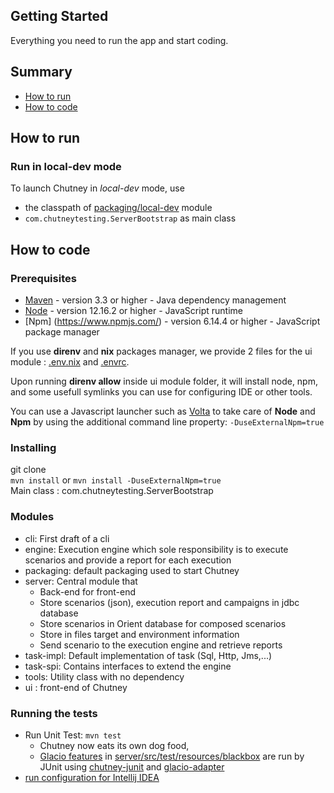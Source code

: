 ## Getting Started

Everything you need to run the app and start coding.

## Summary

* [How to run](#use)
* [How to code](#code)


## <a name="use"></a> How to run

### Run in local-dev mode
To launch Chutney in _local-dev_ mode, use
* the classpath of [packaging/local-dev](packaging/local-dev) module
* `com.chutneytesting.ServerBootstrap` as main class


## <a name="code"></a> How to code

### Prerequisites

* [Maven](https://maven.apache.org/) - version 3.3 or higher - Java dependency management
* [Node](https://nodejs.org/en/) - version 12.16.2 or higher - JavaScript runtime
* [Npm] (https://www.npmjs.com/) - version 6.14.4 or higher - JavaScript package manager


If you use **direnv** and **nix** packages manager, we provide 2 files for the ui module : [.env.nix](.env.nix) and [.envrc](.envrc).

Upon running **direnv allow** inside ui module folder, it will install node, npm, and some usefull symlinks you can use for configuring IDE or other tools.

You can use a Javascript launcher such as [Volta](https://volta.sh/) to take care of **Node** and **Npm** by using the additional command line property: `-DuseExternalNpm=true`

### Installing

git clone  
`mvn install` or `mvn install -DuseExternalNpm=true`  
Main class : com.chutneytesting.ServerBootstrap

### Modules

* cli: First draft of a cli
* engine: Execution engine which sole responsibility is to execute scenarios and provide a report for each execution
* packaging: default packaging used to start Chutney
* server: Central module that
    * Back-end for front-end
    * Store scenarios (json), execution report and campaigns in jdbc database
    * Store scenarios in Orient database for composed scenarios
    * Store in files target and environment information
    * Send scenario to the execution engine and retrieve reports
* task-impl: Default implementation of task (Sql, Http, Jms,...)
* task-spi: Contains interfaces to extend the engine 
* tools: Utility class with no dependency 
* ui : front-end of Chutney

### Running the tests

- Run Unit Test: `mvn test`
    - Chutney now eats its own dog food,
    - [Glacio features](https://github.com/chutney-testing/glacio) in [server/src/test/resources/blackbox](server/src/test/resources/blackbox) are run by JUnit using [chutney-junit](https://github.com/chutney-testing/chutney-junit) and [glacio-adapter](glacio-adapter)
- [run configuration for Intellij IDEA](.idea/runConfigurations)
